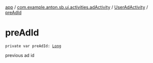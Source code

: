 [app](../../index.md) / [com.example.anton.sb.ui.activities.adActivity](../index.md) / [UserAdActivity](index.md) / [preAdId](./pre-ad-id.md)

# preAdId

`private var preAdId: `[`Long`](https://kotlinlang.org/api/latest/jvm/stdlib/kotlin/-long/index.html)

previous ad id

